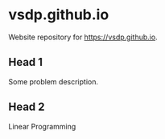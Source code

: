 # vsdp.github.io
Website repository for https://vsdp.github.io.

## Head 1

Some problem description.

## Head 2

Linear Programming

